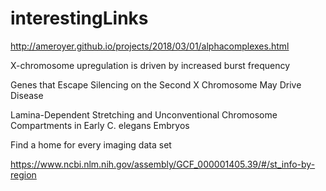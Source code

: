 # interestingLinks

http://ameroyer.github.io/projects/2018/03/01/alphacomplexes.html


X-chromosome upregulation is driven by increased burst frequency

Genes that Escape Silencing on the Second X Chromosome May Drive Disease

Lamina-Dependent Stretching and Unconventional Chromosome Compartments in Early C. elegans Embryos


Find a home for every imaging data set

https://www.ncbi.nlm.nih.gov/assembly/GCF_000001405.39/#/st_info-by-region

